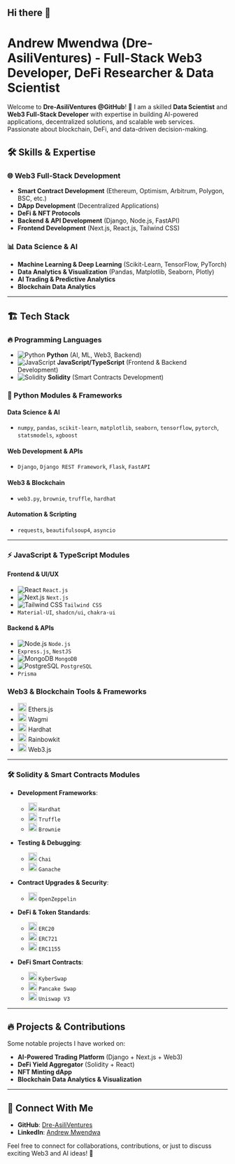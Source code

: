 ## Hi there 👋

<!--
**Dre-AsiliVentures/Dre-AsiliVentures** is a ✨ _special_ ✨ repository because its `README.md` (this file) appears on your GitHub profile.

Here are some ideas to get you started:

- 🔭 I’m currently working on ...
- 🌱 I’m currently learning ...
- 👯 I’m looking to collaborate on ...
- 🤔 I’m looking for help with ...
- 💬 Ask me about ...
- 📫 How to reach me: ...
- 😄 Pronouns: ...
- ⚡ Fun fact: ...
-->
# Andrew Mwendwa (Dre-AsiliVentures) - Full-Stack Web3 Developer, DeFi Researcher & Data Scientist


Welcome to **Dre-AsiliVentures @GitHub**! 🚀 I am a skilled **Data Scientist** and **Web3 Full-Stack Developer** with expertise in building AI-powered applications, decentralized solutions, and scalable web services. Passionate about blockchain, DeFi, and data-driven decision-making.

## 🛠️ Skills & Expertise

### 🌐 Web3 Full-Stack Development
- **Smart Contract Development** (Ethereum, Optimism, Arbitrum, Polygon, BSC, etc.)
- **DApp Development** (Decentralized Applications)
- **DeFi & NFT Protocols**
- **Backend & API Development** (Django, Node.js, FastAPI)
- **Frontend Development** (Next.js, React.js, Tailwind CSS)

### 📊 Data Science & AI
- **Machine Learning & Deep Learning** (Scikit-Learn, TensorFlow, PyTorch)
- **Data Analytics & Visualization** (Pandas, Matplotlib, Seaborn, Plotly)
- **AI Trading & Predictive Analytics**
- **Blockchain Data Analytics**

---

## 🏗️ Tech Stack

### 🔥 Programming Languages
- ![Python](https://skillicons.dev/icons?i=python) **Python** (AI, ML, Web3, Backend)
- ![JavaScript](https://skillicons.dev/icons?i=javascript) **JavaScript/TypeScript** (Frontend & Backend Development)
- ![Solidity](https://skillicons.dev/icons?i=solidity) **Solidity** (Smart Contracts Development)

### 🐍 Python Modules & Frameworks
#### **Data Science & AI**
- `numpy`, `pandas`, `scikit-learn`, `matplotlib`, `seaborn`, `tensorflow`, `pytorch`, `statsmodels`, `xgboost`

#### **Web Development & APIs**
- `Django`, `Django REST Framework`, `Flask`, `FastAPI`

#### **Web3 & Blockchain**
- `web3.py`, `brownie`, `truffle`, `hardhat`

#### **Automation & Scripting**
-  `requests`, `beautifulsoup4`, `asyncio`

---

### ⚡ JavaScript & TypeScript Modules
#### **Frontend & UI/UX**
- ![React](https://skillicons.dev/icons?i=react) `React.js`
- ![Next.js](https://skillicons.dev/icons?i=nextjs) `Next.js`
- ![Tailwind CSS](https://skillicons.dev/icons?i=tailwind) `Tailwind CSS`
- `Material-UI`, `shadcn/ui`, `chakra-ui`

#### **Backend & APIs**
- ![Node.js](https://skillicons.dev/icons?i=nodejs) `Node.js`
- `Express.js`, `NestJS`
- ![MongoDB](https://skillicons.dev/icons?i=mongodb) `MongoDB`
- ![PostgreSQL](https://skillicons.dev/icons?i=postgresql) `PostgreSQL`
- `Prisma`

### **Web3 & Blockchain Tools & Frameworks**
- <img src="https://developers.moralis.com/wp-content/uploads/2022/12/Blog-Ethers.js-Events-Ethers-1536x1062.png" alt="Ethers.js" width="20"/> Ethers.js
- <img src="https://wagmi.sh/logo-dark.svg" alt="wagmi" width="20"/> Wagmi
- <img src="https://hardhat.org/_next/image?url=%2F_next%2Fstatic%2Fmedia%2Fhe-head.aed81bd1.svg&w=384&q=75" alt="hardhat" width="20"/> Hardhat
- <img src="https://www.rainbowkit.com/rainbow.svg" alt="RainbowKit" width="20"/> Rainbowkit
- <img src="https://web3js.org/web3js.png" alt="web3.js" width="20"/> Web3.js

---

### 🛠️ Solidity & Smart Contracts Modules

- **Development Frameworks**:
  - <img src="https://hardhat.org/_next/image?url=%2F_next%2Fstatic%2Fmedia%2Fhe-head.aed81bd1.svg&w=384&q=75" alt="Hardhat" width="20" height="20"> `Hardhat`
  - <img src="https://archive.trufflesuite.com/assets/logo.png" alt="Truffle" width="20" height="20"> `Truffle`
  - <img src="https://avatars.githubusercontent.com/u/55654090?s=48&v=4" alt="Brownie" width="20" height="20"> `Brownie`

- **Testing & Debugging**:
  - <img src="https://avatars.githubusercontent.com/u/1515293?s=200&v=4" alt="Chai" width="20" height="20"> `Chai`
  - <img src="https://www.mycryptopedia.com/wp-content/uploads/2019/11/rsz_ganachee.png" alt="Ganache" width="20" height="20"> `Ganache`

- **Contract Upgrades & Security**:
  - <img src="https://www.openzeppelin.com/hubfs/oz-nav.svg" alt="OpenZeppelin" width="20" height="20"> `OpenZeppelin`

- **DeFi & Token Standards**:
  - <img src="https://miro.medium.com/v2/resize:fit:1100/format:webp/1*SdJyfsddLG0Op7l4MLZk8Q.png" alt="ERC20" width="20" height="20"> `ERC20`
  - <img src="https://miro.medium.com/v2/resize:fit:4096/format:webp/1*TX5Jg6--E0Z-WHq8-Etgjw.png" alt="ERC721" width="20" height="20"> `ERC721`
  - <img src="https://developers.moralis.com/wp-content/uploads/2023/03/erc1155.png" alt="ERC1155" width="20" height="20"> `ERC1155`

- **DeFi Smart Contracts**:
  - <img src="https://kyberswap.com/logo-dark.svg" alt="KyberSwap" width="20" height="20"> `KyberSwap`
  - <img src="https://docs.pancakeswap.finance/~gitbook/image?url=https%3A%2F%2F2908774936-files.gitbook.io%2F%7E%2Ffiles%2Fv0%2Fb%2Fgitbook-x-prod.appspot.com%2Fo%2Fspaces%252F-MHREX7DHcljbY5IkjgJ-1972196547%252Fuploads%252FjiEPzgrAvaNX5kRYrir8%252Fpancakeswap-exchange-header.png%3Falt%3Dmedia%26token%3D7c837ce5-2538-4564-ae38-5688d38c4c21&width=400&dpr=3&quality=100&sign=f853003a&sv=2" alt="Pancake Swap" width="20" height="20"> `Pancake Swap`
  - <img src="https://images.ctfassets.net/oc3ca6rftwdu/VIyg7UdV1ypiUhkAvKScL/3600bdaa181bd8da01277a5e92ebc3a4/image__6_.png?w=1200&h=900&q=100&fit=crop" alt="Uniswap V3" width="20" height="20"> `Uniswap V3`

---

## 🔥 Projects & Contributions
Some notable projects I have worked on:
- **AI-Powered Trading Platform** (Django + Next.js + Web3)
- **DeFi Yield Aggregator** (Solidity + React)
- **NFT Minting dApp**
- **Blockchain Data Analytics & Visualization**

---

## 📩 Connect With Me
- **GitHub**: [Dre-AsiliVentures](https://github.com/Dre-AsiliVentures)
- **LinkedIn**: [Andrew Mwendwa](https://www.linkedin.com/in/andrew-mwendwa-7401711a1/)

Feel free to connect for collaborations, contributions, or just to discuss exciting Web3 and AI ideas! 🚀

